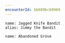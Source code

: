 ```yaml
---
encounterId: bb689bcb9969
---
```

```adversary
name: Jagged Knife Bandit
alias: Jimmy the Bandit
```

```environment
name: Abandoned Grove
```
